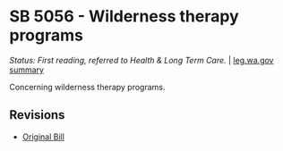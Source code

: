 # SB 5056 - Wilderness therapy programs
*Status: First reading, referred to Health & Long Term Care.* | [leg.wa.gov summary](https://app.leg.wa.gov/billsummary?BillNumber=5056&Year=2021)

Concerning wilderness therapy programs.

## Revisions
* [Original Bill](1/)